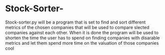 # Stock-Sorter-
Stock-sorter.py will be a program that is set to find and sort different metrics of the chosen companies that will be used to compare slected companies against each other. When it is done the program will be used to shorten the time the user has to spend on finding companies with disarable metrics and let them spend more time on the valuation of those companies
cool
